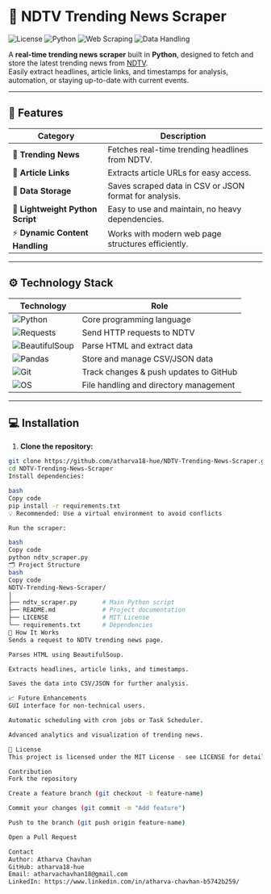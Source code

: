 # 📰 NDTV Trending News Scraper

![License](https://img.shields.io/badge/License-MIT-green?style=for-the-badge)
![Python](https://img.shields.io/badge/Python-3.x-blue?style=for-the-badge)
![Web Scraping](https://img.shields.io/badge/Web%20Scraping-BeautifulSoup-orange?style=for-the-badge)
![Data Handling](https://img.shields.io/badge/Data-CSV/JSON-red?style=for-the-badge)

A **real-time trending news scraper** built in **Python**, designed to fetch and store the latest trending news from [NDTV](https://www.ndtv.com/).  
Easily extract headlines, article links, and timestamps for analysis, automation, or staying up-to-date with current events.

---

## 🌟 Features

| Category | Description |
|----------|-------------|
| 📰 **Trending News** | Fetches real-time trending headlines from NDTV. |
| 🔗 **Article Links** | Extracts article URLs for easy access. |
| 💾 **Data Storage** | Saves scraped data in CSV or JSON format for analysis. |
| 🐍 **Lightweight Python Script** | Easy to use and maintain, no heavy dependencies. |
| ⚡ **Dynamic Content Handling** | Works with modern web page structures efficiently. |

---

## ⚙️ Technology Stack

| Technology | Role |
|------------|------|
| ![Python](https://img.shields.io/badge/Python-3.x-blue?style=flat-square) | Core programming language |
| ![Requests](https://img.shields.io/badge/Requests-HTTP-lightgrey?style=flat-square) | Send HTTP requests to NDTV |
| ![BeautifulSoup](https://img.shields.io/badge/BeautifulSoup-Parsing-orange?style=flat-square) | Parse HTML and extract data |
| ![Pandas](https://img.shields.io/badge/Pandas-Data-green?style=flat-square) | Store and manage CSV/JSON data |
| ![Git](https://img.shields.io/badge/Git-Version%20Control-red?style=flat-square) | Track changes & push updates to GitHub |
| ![OS](https://img.shields.io/badge/OS-Integration-yellow?style=flat-square) | File handling and directory management |

---

## 💻 Installation

1. **Clone the repository:**
```bash
git clone https://github.com/atharva18-hue/NDTV-Trending-News-Scraper.git
cd NDTV-Trending-News-Scraper
Install dependencies:

bash
Copy code
pip install -r requirements.txt
💡 Recommended: Use a virtual environment to avoid conflicts

Run the scraper:

bash
Copy code
python ndtv_scraper.py
🗂 Project Structure
bash
Copy code
NDTV-Trending-News-Scraper/
│
├── ndtv_scraper.py       # Main Python script
├── README.md             # Project documentation
├── LICENSE               # MIT License
└── requirements.txt      # Dependencies
🚀 How It Works
Sends a request to NDTV trending news page.

Parses HTML using BeautifulSoup.

Extracts headlines, article links, and timestamps.

Saves the data into CSV/JSON for further analysis.

📈 Future Enhancements
GUI interface for non-technical users.

Automatic scheduling with cron jobs or Task Scheduler.

Advanced analytics and visualization of trending news.

📜 License
This project is licensed under the MIT License - see LICENSE for details.

Contribution
Fork the repository

Create a feature branch (git checkout -b feature-name)

Commit your changes (git commit -m "Add feature")

Push to the branch (git push origin feature-name)

Open a Pull Request

Contact
Author: Atharva Chavhan
GitHub: atharva18-hue
Email: atharvachavhan18@gmail.com
LinkedIn: https://www.linkedin.com/in/atharva-chavhan-b5742b259/

